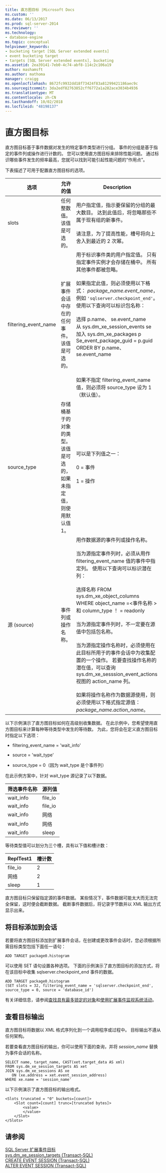 ```yaml
---
title: 直方图目标 |Microsoft Docs
ms.custom: ''
ms.date: 06/13/2017
ms.prod: sql-server-2014
ms.reviewer: ''
ms.technology:
- database-engine
ms.topic: conceptual
helpviewer_keywords:
- bucketing target [SQL Server extended events]
- event bucketing target
- targets [SQL Server extended events], bucketing
ms.assetid: 2ea39141-7eb0-4c74-abf8-114c2c106a19
author: mashamsft
ms.author: mathoma
manager: craigg
ms.openlocfilehash: 8672fc9932dd18f73424f83a81299421186aec9c
ms.sourcegitcommit: 3da2edf82763852cff6772a1a282ace3034b4936
ms.translationtype: MT
ms.contentlocale: zh-CN
ms.lasthandoff: 10/02/2018
ms.locfileid: "48198137"
---
```

# <a name="histogram-target"></a>直方图目标
  直方图目标基于事件数据对发生的特定事件类型进行分组。 事件的分组是基于指定的事件列或操作进行计数的。 您可以使用直方图目标来排除性能问题。 通过标识哪些事件发生的频率最高，您就可以找到可能引起性能问题的“作用点”。  
  
 下表描述了可用于配置直方图目标的选项。  
  
|选项|允许的值|Description|  
|------------|--------------------|-----------------|  
|slots|任何整数值。 该值是可选的。|用户指定值，指示要保留的分组的最大数目。 达到此值后，将忽略那些不属于现有组的新事件。<br /><br /> 请注意，为了提高性能，槽号将向上舍入到最近的 2 次幂。|  
|filtering_event_name|扩展事件会话中存在的任何事件。 该值是可选的。|用于标识事件类的用户指定值。 只有指定事件实例才会存储在桶中。 所有其他事件都被忽略。<br /><br /> 如果指定此值，则必须使用以下格式： *package_name*.*event_name*，例如 `'sqlserver.checkpoint_end'`。 使用以下查询可以标识包名称：<br /><br /> 选择 p.name、 se.event_name<br />从 sys.dm_xe_session_events se<br />加入 sys.dm_xe_packages p<br />Se_event_package_guid = p.guid<br />ORDER BY p.name、 se.event_name<br /><br /> <br /><br /> 如果不指定 filtering_event_name 值，则必须将 source_type 设为 1（默认值）。|  
|source_type|存储桶基于的对象的类型。 该值是可选的，如果未指定值，则使用默认值 1。|可以是下列值之一：<br /><br /> 0 = 事件<br /><br /> 1 = 操作|  
|源 (source)|事件列或操作名称。|用作数据源的事件列或操作名称。<br /><br /> 当为源指定事件列时，必须从用作 filtering_event_name 值的事件中指定列。 使用以下查询可以标识潜在列：<br /><br /> 选择名称 FROM sys.dm_xe_object_columns<br />WHERE object_name =\<事件名称 ><br />和 column_type ！ = readonly<br /><br /> 当为源指定事件列时，不一定要在源值中包括包名称。<br /><br /> 当为源指定操作名称时，必须使用在此目标所用于的事件会话中为收集配置的一个操作。 若要查找操作名称的潜在值，可以查询 sys.dm_xe_sesssion_event_actions 视图的 action_name 列。<br /><br /> 如果将操作名称作为数据源使用，则必须使用以下格式指定源值： *package_name*.*action_name*。|  
  
 以下示例演示了直方图目标如何在高级别收集数据。 在此示例中，您希望使用直方图目标来计算每种等待类型中发生的等待数。 为此，您将会在定义直方图目标时指定以下选项：  
  
-   filtering_event_name = 'wait_info'  
  
-   source = 'wait_type'  
  
-   source_type = 0（因为 wait_type 是个事件列）  
  
 在此示例方案中，针对 wait_type 源记录了以下数据。  
  
|筛选事件名称|源列值|  
|--------------------------|-------------------------|  
|wait_info|file_io|  
|wait_info|file_io|  
|wait_info|网络|  
|wait_info|网络|  
|wait_info|sleep|  
  
 等待类型值可以划分为三个槽，具有以下值和槽计数：  
  
|ReplTest1|槽计数|  
|-----------|----------------|  
|file_io|2|  
|网络|2|  
|sleep|1|  
  
 直方图目标只保留指定源的事件数据。 某些情况下，事件数据可能太大而无法完全保留，这时便会截断数据。 截断事件数据后，将记录字节数并以 XML 输出方式显示出来。  
  
## <a name="adding-the-target-to-a-session"></a>将目标添加到会话  
 若要将直方图目标添加到扩展事件会话，在创建或更改事件会话时，您必须根据所需目标类型包括下面任一语句：  
  
```  
ADD TARGET package0.histogram  
```  
  
 可以使用 SET 语句设置各种选项。 下面的示例演示了直方图目标的添加方式，将在该目标中收集 sqlserver.checkpoint_end 事件的数据。  
  
```  
ADD TARGET package0.histogram  
(SET slots = 32, filtering_event_name = 'sqlserver.checkpoint_end', source_type = 0, source = 'database_id')  
```  
  
 有关详细信息，请参阅[查找具有最多锁定的对象](../relational-databases/extended-events/find-the-objects-that-have-the-most-locks-taken-on-them.md)和[使用扩展事件监视系统活动](../relational-databases/extended-events/monitor-system-activity-using-extended-events.md)。  
  
## <a name="reviewing-the-target-output"></a>查看目标输出  
 直方图目标将数据以 XML 格式序列化到一个调用程序或过程中。 目标输出不遵从任何架构。  
  
 若要查看直方图目标的输出，你可以使用下面的查询，并将 *session_name* 替换为事件会话的名称。  
  
```  
SELECT name, target_name, CAST(xet.target_data AS xml)  
FROM sys.dm_xe_session_targets AS xet  
JOIN sys.dm_xe_sessions AS xe  
   ON (xe.address = xet.event_session_address)  
WHERE xe.name = 'session_name'  
```  
  
 以下示例演示了直方图目标的输出格式。  
  
```  
<Slots truncated = "0" buckets=[count]>  
    <Slot count=[count] trunc=[truncated bytes]>  
        <value>  
        </value>  
    </Slot>  
</Slots>  
```  
  
## <a name="see-also"></a>请参阅  
 [SQL Server 扩展事件目标](../../2014/database-engine/sql-server-extended-events-targets.md)   
 [sys.dm_xe_session_targets (Transact-SQL)](/sql/relational-databases/system-dynamic-management-views/sys-dm-xe-session-targets-transact-sql)   
 [CREATE EVENT SESSION (Transact-SQL)](/sql/t-sql/statements/create-event-session-transact-sql)   
 [ALTER EVENT SESSION (Transact-SQL)](/sql/t-sql/statements/alter-event-session-transact-sql)  
  
  
